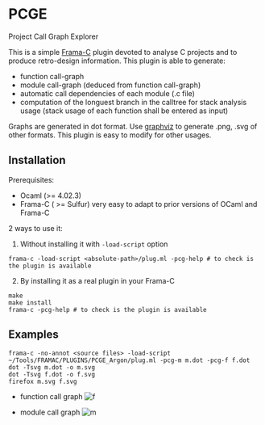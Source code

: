 # PCGE
Project Call Graph Explorer

This is a simple [Frama-C](https://frama-c.com) plugin devoted to analyse C projects and to produce retro-design information. 
This plugin is able to generate:
  - function call-graph
  - module call-graph (deduced from function call-graph)
  - automatic call dependencies of each module (.c file)
  - computation of the longuest branch in the calltree for stack analysis usage (stack usage of each function shall be entered as input)

Graphs are generated in dot format. Use [graphviz](https://www.graphviz.org/) to generate .png, .svg of other formats.
This plugin is easy to modify for other usages.
  
  ## Installation
  
  Prerequisites:
  - Ocaml (>= 4.02.3)
  - Frama-C ( >= Sulfur)
very easy to adapt to prior versions of OCaml and Frama-C

2 ways to use it:
1. Without installing it with `-load-script` option
```shell
frama-c -load-script <absolute-path>/plug.ml -pcg-help # to check is the plugin is available
````
2. By installing it as a real plugin in your Frama-C
```shell
make
make install
frama-c -pcg-help # to check is the plugin is available
```

## Examples

```shell
frama-c -no-annot <source files> -load-script ~/Tools/FRAMAC/PLUGINS/PCGE_Argon/plug.ml -pcg-m m.dot -pcg-f f.dot
dot -Tsvg m.dot -o m.svg
dot -Tsvg f.dot -o f.svg
firefox m.svg f.svg
```

* function call graph
![f](https://user-images.githubusercontent.com/18215280/47879869-03defd80-de22-11e8-8361-712655271e4d.png)

* module call graph
![m](https://user-images.githubusercontent.com/18215280/47879871-04779400-de22-11e8-81ef-b2da023b9049.png)


